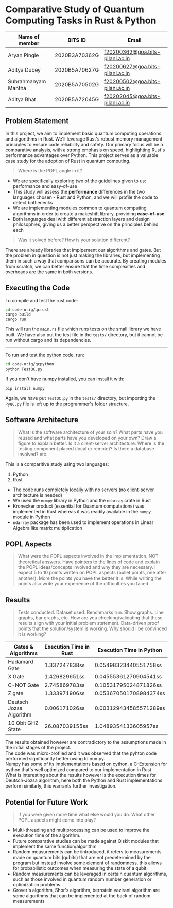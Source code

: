 # Comparative Study of Quantum Computing Tasks in Rust & Python

| Name of member | BITS ID | Email |
|---|---|---|
| Aryan Pingle | 2020B3A70362G | f20200362@goa.bits-pilani.ac.in |
| Aditya Dubey | 2020B5A70627G | f20200627@goa.bits-pilani.ac.in |
| Subrahmanyam Mantha | 2020B5A70502G | f20200502@goa.bits-pilani.ac.in |
| Aditya Bhat | 2020B5A72045G | f20202045@goa.bits-pilani.ac.in |

## Problem Statement

In this project, we aim to implement basic quantum computing operations and algorithms in Rust. We'll leverage Rust's robust memory management principles to ensure code reliability and safety. Our primary focus will be a comparative analysis, with a strong emphasis on speed, highlighting Rust's performance advantages over Python. This project serves as a valuable case study for the adoption of Rust in quantum computing.

> Where is the POPL angle in it?

* We are specifically exploring two of the guidelines given to us: performance and easy-of-use
* This study will assess the **performance** differences in the two languages chosen - Rust and Python, and we will profile the code to detect bottlenecks
* We are implementing modules common to quantum computing algorithms in order to create a makeshift library, providing **ease-of-use**
* Both languages deal with different abstraction layers and design philosophies, giving us a better perspective on the principles behind each

> Was it solved before? How is your solution different?

There are already libraries that implpement our algorithms and gates. But the problem in question is not just making the libraries, but implementing them in such a way that comparisons can be accurate. By creating modules from scratch, we can better ensure that the time complexities and overheads are the same in both versions.

## Executing the Code

To compile and test the rust code:

```bash
cd code-orig/qcrust
cargo build
cargo run
```

This will run the `main.rs` file which runs tests on the small library we have built. We have also put the test file in the `tests/` directory, but it cannot be run without cargo and its dependencies.

<hr>

To run and test the python code, run:

```bash
cd code-orig/qcpython
python TestQC.py
```

If you don't have numpy installed, you can install it with:

```bash
pip install numpy
```

Again, we have put `TestQC.py` in the `tests/` directory, but importing the `PyQC.py` file is left up to the programmer's folder structure.

## Software Architecture

> What is the software architecture of your soln? What parts have you reused and what parts have you developed on your own? Draw a figure to explain better. Is it a client-server architecture. Where is the testing component placed (local or remote)? Is there a database involved? etc.

This is a comparitive study using two languages:
1. Python
2. Rust

* The code runs completely locally with no servers (no client-server architecture is needed)
* We used the `numpy` library in Python and the `ndarray` crate in Rust
* Kronecker product (essential for Quantum computations) was implemented in Rust whereas it was readily available in the `numpy` module in Python
* `ndarray` package has been used to implement operations in Linear Algebra like matrix multiplication

## POPL Aspects

> What were the POPL aspects involved in the implementation. NOT theoretical answers. Have pointers to the lines of code and explain the POPL ideas/concepts involved and why they are necessary. I expect 5 to 10 points written on POPL aspects (bullet points, one after another). More the points you have the better it is. While writing the points also write your experience of the difficulties you faced. 

## Results

> Tests conducted. Dataset used. Benchmarks run. Show graphs. Line graphs, bar graphs, etc. How are you checking/validating that these results align with your initial problem statement. Data-driven proof points that the solution/system is working. Why should I be convinced it is working?

| Gates & Algorithms | Execution Time in Rust | Execution Time in Python |
|---|---|---|
| Hadamard Gate | 1.337247838ss | 0.05498323440551758ss |
| X Gate | 1.426829651ss | 0.04555361270904541ss |
| C-NOT Gate | 2.745869783ss | 0.10531795024871826ss |
| Z gate | 1.333971906ss | 0.053670501708984374ss |
| Deutsch Jozsa Algorithm | 0.006171026ss | 0.003129434585571289ss |
| 10 Qbit GHZ State | 26.087039155ss | 1.0489354133605957ss |

The results obtained however are contradictory to the assumptions made in the initial stages of the project. <br>
The code was micro-profiled and it was observed that the pyhton code performed significantly better owing to numpy. <br>
Numpy has some of its implementations based on cython, a C-Extension for python that's well optimized compared to our implementation in Rust. <br>
What is interesting about the results however is the execution times for Deutsch-Jozsa algorithm, here both the Python and Rust implementations perform similarly, this warrants further investigation.

## Potential for Future Work

> If you were given more time what else would you do. What other POPL aspects might come into play?

- Multi-threading and multiprocessing can be used to improve the execution  time of the algorithm.
- Future comparative studies can be made against Qiskit modules that implement the same function/algorithm
- Random measurements can be iintroduced, it refers to measurements made on quantum bits (qubits) that are not predetermined by the program but instead involve some element of randomness, this allows for probabilistic outcomes when measuring the state of a qubit. 
- Random measurements can be leveraged in certain quantum algorithms, such as those involved in quantum random number generation or optimization problems.
- Grover's algorithm, Shor's algorithm, bernstein vazirani algorithm are some algorithms that can be implemented at the back of random measurements
